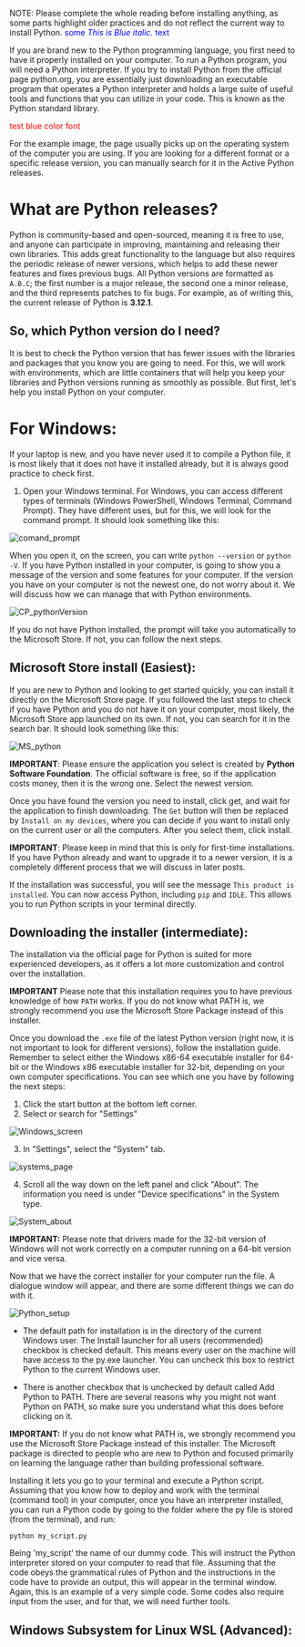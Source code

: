NOTE: Please complete the whole reading before installing anything, as some parts highlight older practices and do not reflect the current way to install Python.
<span style="color:blue">some *This is Blue italic.* text</span>


If you are brand new to the Python programming language, you first need to have it properly installed on your computer. To run a Python program, you will need a Python interpreter. If you try to install Python from the official page python.org, you are essentially just downloading an executable program that operates a Python interpreter and holds a large suite of useful tools and functions that you can utilize in your code. This is known as the Python standard library. 

<font color='red'>test blue color font</font>

For the example image, the page usually picks up on the operating system of the computer you are using. If you are looking for a different format or a specific release version, you can manually search for it in the Active Python releases.

# What are Python releases?

Python is community-based and open-sourced, meaning it is free to use, and anyone can participate in improving, maintaining and releasing their own libraries. This adds great functionality to the language but also requires the periodic release of newer versions, which helps to add these newer features and fixes previous bugs. All Python versions are formatted as `A.B.C`; the first number is a major release, the second one a minor release, and the third represents patches to fix bugs. For example, as of writing this, the current release of Python is **3.12.1**. 

## So, which Python version do I need?

It is best to check the Python version that has fewer issues with the libraries and packages that you know you are going to need. For this, we will work with environments, which are little containers that will help you keep your libraries and Python versions running as smoothly as possible. But first, let's help you install Python on your computer.

# For Windows:

If your laptop is new, and you have never used it to compile a Python file, it is most likely that it does not have it installed already, but it is always good practice to check first.

1. Open your Windows terminal. For Windows, you can access different types of terminals (Windows PowerShell, Windows Terminal, Command Prompt). They have different uses, but for this, we will look for the command prompt. It should look something like this:


![comand_prompt](https://github.com/mayraberrones94/CCI_technical/assets/35910638/61396d83-540e-40b5-b538-42eab8bf0608)

When you open it, on the screen, you can write `python --version` or `python -V`. If you have Python installed in your computer, is going to show you a message of the version and some features for your computer. If the version you have on your computer is not the newest one, do not worry about it. We will discuss how we can manage that with Python environments.

![CP_pythonVersion](https://github.com/mayraberrones94/CCI_technical/assets/35910638/0ce3b3e7-e81f-44cd-910f-a2e5c45c2d6a)


If you do not have Python installed, the prompt will take you automatically to the Microsoft Store. If not, you can follow the next steps.

## Microsoft Store install (Easiest):


If you are new to Python and looking to get started quickly, you can install it directly on the Microsoft Store page. If you followed the last steps to check if you have Python and you do not have it on your computer, most likely, the Microsoft Store app launched on its own. If not, you can search for it in the search bar. It should look something like this:

![MS_python](https://github.com/mayraberrones94/CCI_technical/assets/35910638/ca41e14b-e9a9-4be9-a8c9-8b7202e697a8)

**IMPORTANT**: Please ensure the application you select is created by **Python Software Foundation**. The official software is free, so if the application costs money, then it is the wrong one. Select the newest version.

Once you have found the version you need to install, click get, and wait for the application to finish downloading. The `Get` button will then be replaced by `Install on my devices`, where you can decide if you want to install only on the current user or all the computers. After you select them, click install. 


**IMPORTANT**: Please keep in mind that this is only for first-time installations. If you have Python already and want to upgrade it to a newer version, it is a completely different process that we will discuss in later posts. 

If the installation was successful, you will see the message `This product is installed`. You can now access Python, including `pip` and `IDLE`. This allows you to run Python scripts in your terminal directly. 


## Downloading the installer (intermediate):

The installation via the official page for Python is suited for more experienced developers, as it offers a lot more customization and control over the installation. 

**IMPORTANT** Please note that this installation requires you to have previous knowledge of how `PATH` works. If you do not know what PATH is, we strongly recommend you use the Microsoft Store Package instead of this installer. 

Once you download the `.exe` file of the latest Python version (right now, it is not important to look for different versions), follow the installation guide. Remember to select either the Windows x86-64 executable installer for 64-bit or the Windows x86 executable installer for 32-bit, depending on your own computer specifications. You can see which one you have by following the next steps:

1. Click the start button at the bottom left corner.
2. Select or search for "Settings"

![Windows_screen](https://github.com/mayraberrones94/CCI_technical/assets/35910638/841c2627-4cc9-4752-868b-6e0434b10599)

3. In "Settings", select the "System" tab.

![systems_page](https://github.com/mayraberrones94/CCI_technical/assets/35910638/7f806b9b-41eb-4418-ba89-5023705b162d)

4. Scroll all the way down on the left panel and click "About". The information you need is under "Device specifications" in the System type. 

![System_about](https://github.com/mayraberrones94/CCI_technical/assets/35910638/6c24e493-78c0-492e-9552-a10db789aa89)

**IMPORTANT:** Please note that drivers made for the 32-bit version of Windows will not work correctly on a computer running on a 64-bit version and vice versa.

Now that we have the correct installer for your computer run the file. A dialogue window will appear, and there are some different things we can do with it.


![Python_setup](https://github.com/mayraberrones94/CCI_technical/assets/35910638/cd3029c1-be3f-4e1c-86e7-eab8f01a0e51)

- The default path for installation is in the directory of the current Windows user. The Install launcher for all users (recommended) checkbox is checked default. This means every user on the machine will have access to the py.exe launcher. You can uncheck this box to restrict Python to the current Windows user.

- There is another checkbox that is unchecked by default called Add Python to PATH. There are several reasons why you might not want Python on PATH, so make sure you understand what this does before clicking on it.

**IMPORTANT:** If you do not know what PATH is, we strongly recommend you use the Microsoft Store Package instead of this installer. The Microsoft package is directed to people who are new to Python and focused primarily on learning the language rather than building professional software.


Installing it lets you go to your terminal and execute a Python script. Assuming that you know how to deploy and work with the terminal (command tool) in your computer, once you have an interpreter installed, you can run a Python code by going to the folder where the py file is stored (from the terminal), and run:

```
python my_script.py
```

Being 'my_script' the name of our dummy code. This will instruct the Python interpreter stored on your computer to read that file. Assuming that the code obeys the grammatical rules of Python and the instructions in the code have to provide an output, this will appear in the terminal window. Again, this is an example of a very simple code. Some codes also require input from the user, and for that, we will need further tools.


## Windows Subsystem for Linux WSL (Advanced):

